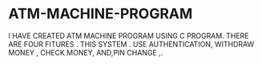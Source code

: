 # ATM-MACHINE-PROGRAM
I HAVE CREATED ATM MACHINE PROGRAM USING C PROGRAM. THERE ARE FOUR FITURES . THIS SYSTEM . USE AUTHENTICATION, WITHDRAW MONEY , CHECK MONEY, AND,PIN CHANGE ,.
